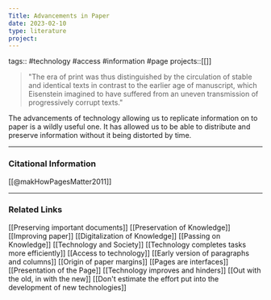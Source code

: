```yaml
---
Title: Advancements in Paper
date: 2023-02-10
type: literature
project:
---
```

tags:: #technology #access #information #page 
projects::[[]]

> "The era of print was thus distinguished by the circulation of stable and identical texts in contrast to the earlier age of manuscript, which Eisenstein imagined to have suffered from an uneven transmission of progressively corrupt texts."

The advancements of technology allowing us to replicate information on to paper is a wildly useful one. It has allowed us to be able to distribute and preserve information without it being distorted by time.

---
### Citational Information

[[@makHowPagesMatter2011]]

---

### Related Links

[[Preserving important documents]]
[[Preservation of Knowledge]]
[[Improving paper]]
[[Digitalization of Knowledge]]
[[Passing on Knowledge]]
[[Technology and Society]]
[[Technology completes tasks more efficiently]]
[[Access to technology]]
[[Early version of paragraphs and columns]]
[[Origin of paper margins]]
[[Pages are interfaces]]
[[Presentation of the Page]]
[[Technology improves and hinders]]
[[Out with the old, in with the new]]
[[Don't estimate the effort put into the development of new technologies]]